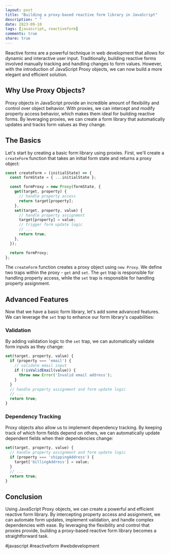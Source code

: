 ```yaml
---
layout: post
title: "Building a proxy-based reactive form library in JavaScript"
description: " "
date: 2023-09-18
tags: [javascript, reactiveform]
comments: true
share: true
---
```


Reactive forms are a powerful technique in web development that allows for dynamic and interactive user input. Traditionally, building reactive forms involved manually tracking and handling changes to form values. However, with the introduction of JavaScript Proxy objects, we can now build a more elegant and efficient solution.

## Why Use Proxy Objects?

Proxy objects in JavaScript provide an incredible amount of flexibility and control over object behavior. With proxies, we can intercept and modify property access behavior, which makes them ideal for building reactive forms. By leveraging proxies, we can create a form library that automatically updates and tracks form values as they change.

## The Basics

Let's start by creating a basic form library using proxies. First, we'll create a `createForm` function that takes an initial form state and returns a proxy object:

```javascript
const createForm = (initialState) => {
  const formState = { ...initialState };

  const formProxy = new Proxy(formState, {
    get(target, property) {
      // handle property access
      return target[property];
    },
    set(target, property, value) {
      // handle property assignment
      target[property] = value;
      // trigger form update logic
      // ...
      return true;
    },
  });

  return formProxy;
};
```

The `createForm` function creates a proxy object using `new Proxy`. We define two traps within the proxy - `get` and `set`. The `get` trap is responsible for handling property access, while the `set` trap is responsible for handling property assignment.

## Advanced Features

Now that we have a basic form library, let's add some advanced features. We can leverage the `set` trap to enhance our form library's capabilities:

### Validation

By adding validation logic to the `set` trap, we can automatically validate form inputs as they change:

```javascript
set(target, property, value) {
  if (property === 'email') {
    // validate email input
    if (!isValidEmail(value)) {
      throw new Error('Invalid email address');
    }
  }
  // handle property assignment and form update logic
  // ...
  return true;
}
```

### Dependency Tracking

Proxy objects also allow us to implement dependency tracking. By keeping track of which form fields depend on others, we can automatically update dependent fields when their dependencies change:

```javascript
set(target, property, value) {
  // handle property assignment and form update logic
  if (property === 'shippingAddress') {
    target['billingAddress'] = value;
  }
  // ...
  return true;
}
```

## Conclusion

Using JavaScript Proxy objects, we can create a powerful and efficient reactive form library. By intercepting property access and assignment, we can automate form updates, implement validation, and handle complex dependencies with ease. By leveraging the flexibility and control that proxies provide, building a proxy-based reactive form library becomes a straightforward task.

#javascript #reactiveform #webdevelopment